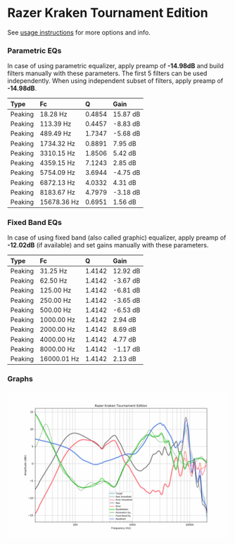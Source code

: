 # Razer Kraken Tournament Edition
See [usage instructions](https://github.com/jaakkopasanen/AutoEq#usage) for more options and info.

### Parametric EQs
In case of using parametric equalizer, apply preamp of **-14.98dB** and build filters manually
with these parameters. The first 5 filters can be used independently.
When using independent subset of filters, apply preamp of **-14.98dB**.

| Type    | Fc          |      Q | Gain     |
|:--------|:------------|:-------|:---------|
| Peaking | 18.28 Hz    | 0.4854 | 15.87 dB |
| Peaking | 113.39 Hz   | 0.4457 | -8.83 dB |
| Peaking | 489.49 Hz   | 1.7347 | -5.68 dB |
| Peaking | 1734.32 Hz  | 0.8891 | 7.95 dB  |
| Peaking | 3310.15 Hz  | 1.8506 | 5.42 dB  |
| Peaking | 4359.15 Hz  | 7.1243 | 2.85 dB  |
| Peaking | 5754.09 Hz  | 3.6944 | -4.75 dB |
| Peaking | 6872.13 Hz  | 4.0332 | 4.31 dB  |
| Peaking | 8183.67 Hz  | 4.7979 | -3.18 dB |
| Peaking | 15678.36 Hz | 0.6951 | 1.56 dB  |

### Fixed Band EQs
In case of using fixed band (also called graphic) equalizer, apply preamp of **-12.02dB**
(if available) and set gains manually with these parameters.

| Type    | Fc          |      Q | Gain     |
|:--------|:------------|:-------|:---------|
| Peaking | 31.25 Hz    | 1.4142 | 12.92 dB |
| Peaking | 62.50 Hz    | 1.4142 | -3.67 dB |
| Peaking | 125.00 Hz   | 1.4142 | -6.81 dB |
| Peaking | 250.00 Hz   | 1.4142 | -3.65 dB |
| Peaking | 500.00 Hz   | 1.4142 | -6.53 dB |
| Peaking | 1000.00 Hz  | 1.4142 | 2.94 dB  |
| Peaking | 2000.00 Hz  | 1.4142 | 8.69 dB  |
| Peaking | 4000.00 Hz  | 1.4142 | 4.77 dB  |
| Peaking | 8000.00 Hz  | 1.4142 | -1.17 dB |
| Peaking | 16000.01 Hz | 1.4142 | 2.13 dB  |

### Graphs
![](./Razer%20Kraken%20Tournament%20Edition.png)